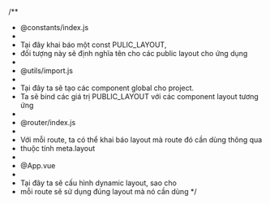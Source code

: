 /**
* @constants/index.js
*
* Tại đây khai báo một const PULIC_LAYOUT,
* đối tượng này sẽ định nghĩa tên cho các public layout cho ứng dụng 
*
* @utils/import.js
*
* Tại đây ta sẽ tạo các component global cho project.
* Ta sẽ bind các giá trị PUBLIC_LAYOUT với các component layout tương ứng
*
* @router/index.js
*
* Với mỗi route, ta có thể khai báo layout mà route đó cần dùng thông qua
* thuộc tính meta.layout
*
* @App.vue
*
* Tại đây ta sẽ cấu hình dynamic layout, sao cho
* mỗi route sẽ sử dụng đúng layout mà nó cần dùng
*/
